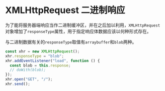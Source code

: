 # XMLHttpRequest 二进制响应

为了能将服务器端响应当作二进制缓冲区，并在之后加以利用，`XMLHttpRequest`对象增加了`responseType`属性，用于指定响应体数据应该以何种形式存在。

与二进制数据有关的`responseType`取值有`arraybuffer`和`blob`两种。

```javascript
const xhr = new XMLHttpRequest();
xhr.responseType = "blob";
xhr.addEventListener("load", function () {
  const blob = this.response;
  // doWith(blob);
});
xhr.open("GET", "/");
xhr.send();
```
